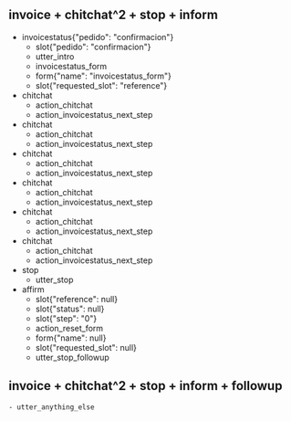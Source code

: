 ## invoice + chitchat^2 + stop + inform
* invoicestatus{"pedido": "confirmacion"}
    - slot{"pedido": "confirmacion"}
    - utter_intro
    - invoicestatus_form
    - form{"name": "invoicestatus_form"}
    - slot{"requested_slot": "reference"}
* chitchat
    - action_chitchat
    - action_invoicestatus_next_step
* chitchat
    - action_chitchat
    - action_invoicestatus_next_step
* chitchat
    - action_chitchat
    - action_invoicestatus_next_step
* chitchat
    - action_chitchat
    - action_invoicestatus_next_step
* chitchat
    - action_chitchat
    - action_invoicestatus_next_step
* chitchat
    - action_chitchat
    - action_invoicestatus_next_step
* stop
    - utter_stop
* affirm
    - slot{"reference": null}
    - slot{"status": null}
    - slot{"step": "0"}
    - action_reset_form
    - form{"name": null}
    - slot{"requested_slot": null}
    - utter_stop_followup

## invoice + chitchat^2 + stop + inform + followup
    - utter_anything_else
